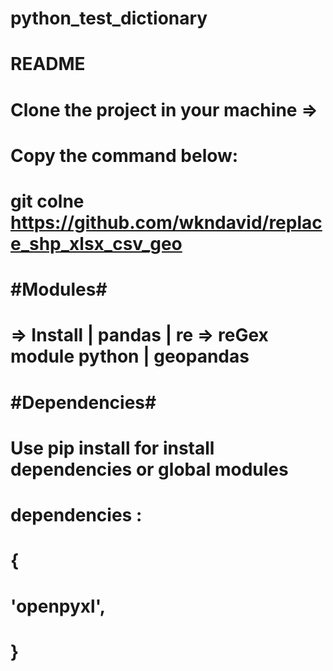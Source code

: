 # python_test_dictionary
#   
# README
# Clone the project in your machine =>
# Copy the command below:
#
# git colne https://github.com/wkndavid/replace_shp_xlsx_csv_geo
# 
# #Modules#
#  => Install | pandas | re => reGex module python | geopandas 
#
# #Dependencies# 
# Use pip install for install dependencies or global modules
#  dependencies : 
# {
#    'openpyxl',
# }
